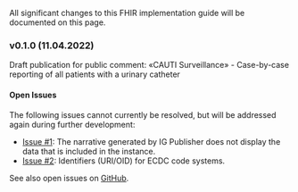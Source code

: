 
All significant changes to this FHIR implementation guide will be documented on this page.

### v0.1.0 (11.04.2022)
Draft publication for public comment: «CAUTI Surveillance» - Case-by-case reporting of all patients with a urinary catheter

#### Open Issues
The following issues cannot currently be resolved, but will be addressed again during further development: 
* [Issue #1](https://github.com/ahdis/swissnoso/issues/1): The narrative generated by IG Publisher does not display the data that is included in the instance.
* [Issue #2](https://github.com/ahdis/swissnoso/issues/2): Identifiers (URI/OID) for ECDC code systems.

See also open issues on [GitHub](https://github.com/ahdis/swissnoso/issues?q=is%3Aopen+is%3Aissue).